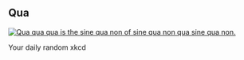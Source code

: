 ## Qua
[![Qua qua qua is the sine qua non of sine qua non qua sine qua non.](https://imgs.xkcd.com/comics/qua.png)](https://xkcd.com/2591/ "Qua qua qua is the sine qua non of sine qua non qua sine qua non.")

Your daily random xkcd

